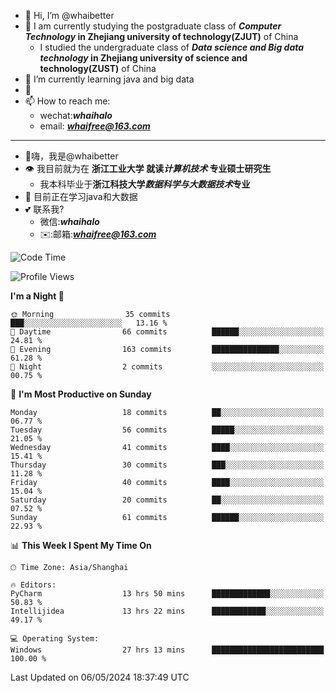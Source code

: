 - 👋 Hi, I’m @whaibetter
- 👀 I am currently studying the postgraduate class of ***Computer Technology* in Zhejiang university of technology(ZJUT)** of China
  -  I studied the undergraduate class of ***Data science and Big data technology* in Zhejiang university of science and technology(ZUST)** of China
- 🌱 I’m currently learning java and big data
- 💞️ 
- 📫 How to reach me: 
  - wechat:***whaihalo***
  - email: ***whaifree@163.com***
 ------------------------
- 👋嗨，我是@whaibetter
- 👁 我目前就为在 **浙江工业大学 就读*计算机技术* 专业硕士研究生**
  - 我本科毕业于**浙江科技大学*数据科学与大数据技术*专业**
- 🌴 目前正在学习java和大数据
- 💕 联系我?
  - 微信:***whaihalo***
  - ✉️:邮箱:***whaifree@163.com***

<!--START_SECTION:waka-->
![Code Time](http://img.shields.io/badge/Code%20Time-172%20hrs%2031%20mins-blue)

![Profile Views](http://img.shields.io/badge/Profile%20Views-0-blue)

**I'm a Night 🦉** 

```text
🌞 Morning                35 commits          ███░░░░░░░░░░░░░░░░░░░░░░   13.16 % 
🌆 Daytime                66 commits          ██████░░░░░░░░░░░░░░░░░░░   24.81 % 
🌃 Evening                163 commits         ███████████████░░░░░░░░░░   61.28 % 
🌙 Night                  2 commits           ░░░░░░░░░░░░░░░░░░░░░░░░░   00.75 % 
```
📅 **I'm Most Productive on Sunday** 

```text
Monday                   18 commits          ██░░░░░░░░░░░░░░░░░░░░░░░   06.77 % 
Tuesday                  56 commits          █████░░░░░░░░░░░░░░░░░░░░   21.05 % 
Wednesday                41 commits          ████░░░░░░░░░░░░░░░░░░░░░   15.41 % 
Thursday                 30 commits          ███░░░░░░░░░░░░░░░░░░░░░░   11.28 % 
Friday                   40 commits          ████░░░░░░░░░░░░░░░░░░░░░   15.04 % 
Saturday                 20 commits          ██░░░░░░░░░░░░░░░░░░░░░░░   07.52 % 
Sunday                   61 commits          ██████░░░░░░░░░░░░░░░░░░░   22.93 % 
```


📊 **This Week I Spent My Time On** 

```text
🕑︎ Time Zone: Asia/Shanghai

🔥 Editors: 
PyCharm                  13 hrs 50 mins      █████████████░░░░░░░░░░░░   50.83 % 
Intellijidea             13 hrs 22 mins      ████████████░░░░░░░░░░░░░   49.17 % 

💻 Operating System: 
Windows                  27 hrs 13 mins      █████████████████████████   100.00 % 
```


 Last Updated on 06/05/2024 18:37:49 UTC
<!--END_SECTION:waka-->
